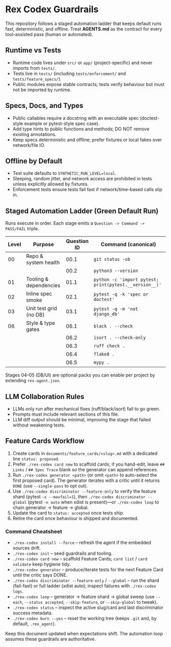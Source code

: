 # Rex Codex Guardrails

This repository follows a staged automation ladder that keeps default runs fast, deterministic, and offline. Treat **AGENTS.md** as the contract for every tool-assisted pass (human or automated).

## Runtime vs Tests
- Runtime code lives under `src/` or `app/` (project-specific) and never imports from `tests/`.
- Tests live in `tests/` (including `tests/enforcement/` and `tests/feature_specs/`).
- Public modules expose stable contracts; tests verify behaviour but must not be imported by runtime.

## Specs, Docs, and Types
- Public callables require a docstring with an executable spec (doctest-style example or pytest-style spec case).
- Add type hints to public functions and methods; DO NOT remove existing annotations.
- Keep specs deterministic and offline; prefer fixtures or local fakes over network/file IO.

## Offline by Default
- Test suite defaults to `SYNTHETIC_RUN_LEVEL=local`.
- Sleeping, random jitter, and network access are prohibited in tests unless explicitly allowed by fixtures.
- Enforcement tests ensure tests fail fast if network/time-based calls slip in.

## Staged Automation Ladder (Green Default Run)
Runs execute in order. Each stage emits a `Question -> Command -> PASS/FAIL` triple.

| Level | Purpose                         | Question ID | Command (canonical)                               |
|-------|---------------------------------|-------------|----------------------------------------------------|
| 00    | Repo & system health            | 00.1        | `git status -sb`                                   |
|       |                                 | 00.2        | `python3 --version`                                |
| 01    | Tooling & dependencies          | 01.1        | `python -c 'import pytest; print(pytest.__version__)'` |
| 02    | Inline spec smoke               | 02.1        | `pytest -q -k 'spec or doctest'`                   |
| 03    | Unit test grid (no DB)          | 03.1        | `pytest -q -m 'not django_db'`                     |
| 06    | Style & type gates               | 06.1        | `black . --check`                                  |
|       |                                 | 06.2        | `isort . --check-only`                             |
|       |                                 | 06.3        | `ruff check .`                                     |
|       |                                 | 06.4        | `flake8 .`                                         |
|       |                                 | 06.5        | `mypy .`                                           |

Stages 04–05 (DB/UI) are optional packs you can enable per project by extending `rex-agent.json`.

## LLM Collaboration Rules
- LLMs only run after mechanical fixes (ruff/black/isort) fail to go green.
- Prompts must include relevant sections of this file.
- LLM diff output should be minimal, improving the stage that failed without weakening tests.

## Feature Cards Workflow
1. Create cards in `documents/feature_cards/<slug>.md` with a dedicated line `status: proposed`.
2. Prefer `./rex-codex card new` to scaffold cards; if you hand-edit, leave `## Links` / `## Spec Trace` blank so the generator can append references.
3. Run `./rex-codex generator <path>` (or omit `<path>` to auto-select the first proposed card). The generator iterates with a critic until it returns `DONE` (use `--single-pass` to opt out).
3. Use `./rex-codex discriminator --feature-only` to verify the feature shard (pytest `-x --maxfail=1`), then `./rex-codex discriminator --global` (pytest `-n auto` when xdist is present)—or `./rex-codex loop` to chain generator → feature → global.
4. Update the card to `status: accepted` once tests ship.
5. Retire the card once behaviour is shipped and documented.

### Command Cheatsheet
- `./rex-codex install --force` – refresh the agent if the embedded sources drift.
- `./rex-codex init` – seed guardrails and tooling.
- `./rex-codex card new` – scaffold Feature Cards; `card list` / `card validate` keep hygiene tidy.
- `./rex-codex generator` – produce/iterate tests for the next Feature Card until the critic says DONE.
- `./rex-codex discriminator --feature-only` / `--global` – run the shard (fail-fast) or full ladder (xdist auto); inspect failures with `./rex-codex logs`.
- `./rex-codex loop` – generator → feature shard → global sweep (use `--each`, `--status accepted`, `--skip-feature`, or `--skip-global` to tweak).
- `./rex-codex status` – inspect the active slug/card and last discriminator success metadata.
- `./rex-codex burn --yes` – reset the working tree (keeps `.git` and, by default, `.rex_agent`).

Keep this document updated when expectations shift. The automation loop assumes these guardrails are authoritative.
